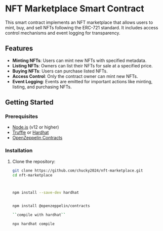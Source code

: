 # NFT Marketplace Smart Contract

This smart contract implements an NFT marketplace that allows users to mint, buy, and sell NFTs following the ERC-721 standard. It includes access control mechanisms and event logging for transparency.

## Features

- **Minting NFTs**: Users can mint new NFTs with specified metadata.
- **Listing NFTs**: Owners can list their NFTs for sale at a specified price.
- **Buying NFTs**: Users can purchase listed NFTs.
- **Access Control**: Only the contract owner can mint new NFTs.
- **Event Logging**: Events are emitted for important actions like minting, listing, and purchasing NFTs.

## Getting Started

### Prerequisites

- [Node.js](https://nodejs.org/) (v12 or higher)
- [Truffle](https://www.trufflesuite.com/truffle) or [Hardhat](https://hardhat.org/)
- [OpenZeppelin Contracts](https://openzeppelin.com/contracts/)

### Installation

1. Clone the repository:
   ```bash
   git clone https://github.com/chucky2024/nft-marketplace.git
   cd nft-marketplace



   npm install --save-dev hardhat


   npm install @openzeppelin/contracts

   ``compile with hardhat``

   npx hardhat compile




